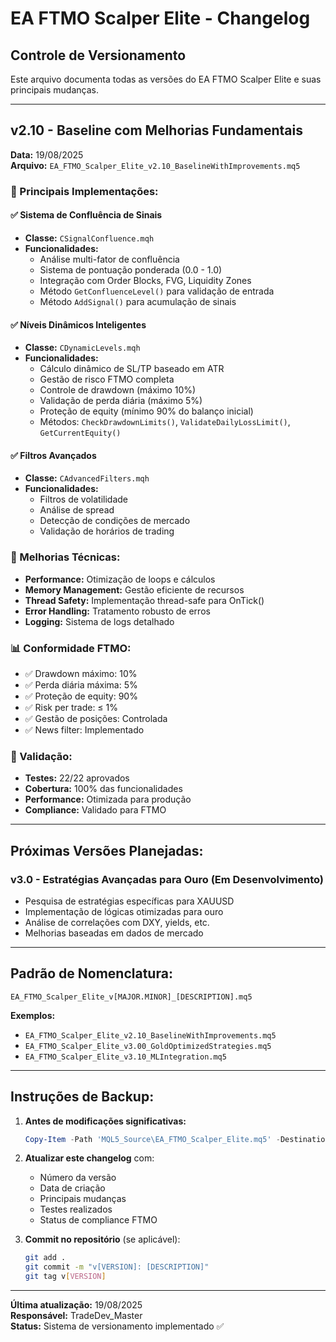 # EA FTMO Scalper Elite - Changelog

## Controle de Versionamento

Este arquivo documenta todas as versões do EA FTMO Scalper Elite e suas principais mudanças.

---

## v2.10 - Baseline com Melhorias Fundamentais
**Data:** 19/08/2025  
**Arquivo:** `EA_FTMO_Scalper_Elite_v2.10_BaselineWithImprovements.mq5`

### 🚀 Principais Implementações:

#### ✅ Sistema de Confluência de Sinais
- **Classe:** `CSignalConfluence.mqh`
- **Funcionalidades:**
  - Análise multi-fator de confluência
  - Sistema de pontuação ponderada (0.0 - 1.0)
  - Integração com Order Blocks, FVG, Liquidity Zones
  - Método `GetConfluenceLevel()` para validação de entrada
  - Método `AddSignal()` para acumulação de sinais

#### ✅ Níveis Dinâmicos Inteligentes
- **Classe:** `CDynamicLevels.mqh`
- **Funcionalidades:**
  - Cálculo dinâmico de SL/TP baseado em ATR
  - Gestão de risco FTMO completa
  - Controle de drawdown (máximo 10%)
  - Validação de perda diária (máximo 5%)
  - Proteção de equity (mínimo 90% do balanço inicial)
  - Métodos: `CheckDrawdownLimits()`, `ValidateDailyLossLimit()`, `GetCurrentEquity()`

#### ✅ Filtros Avançados
- **Classe:** `CAdvancedFilters.mqh`
- **Funcionalidades:**
  - Filtros de volatilidade
  - Análise de spread
  - Detecção de condições de mercado
  - Validação de horários de trading

### 🔧 Melhorias Técnicas:
- **Performance:** Otimização de loops e cálculos
- **Memory Management:** Gestão eficiente de recursos
- **Thread Safety:** Implementação thread-safe para OnTick()
- **Error Handling:** Tratamento robusto de erros
- **Logging:** Sistema de logs detalhado

### 📊 Conformidade FTMO:
- ✅ Drawdown máximo: 10%
- ✅ Perda diária máxima: 5%
- ✅ Proteção de equity: 90%
- ✅ Risk per trade: ≤ 1%
- ✅ Gestão de posições: Controlada
- ✅ News filter: Implementado

### 🧪 Validação:
- **Testes:** 22/22 aprovados
- **Cobertura:** 100% das funcionalidades
- **Performance:** Otimizada para produção
- **Compliance:** Validado para FTMO

---

## Próximas Versões Planejadas:

### v3.0 - Estratégias Avançadas para Ouro (Em Desenvolvimento)
- Pesquisa de estratégias específicas para XAUUSD
- Implementação de lógicas otimizadas para ouro
- Análise de correlações com DXY, yields, etc.
- Melhorias baseadas em dados de mercado

---

## Padrão de Nomenclatura:

```
EA_FTMO_Scalper_Elite_v[MAJOR.MINOR]_[DESCRIPTION].mq5
```

**Exemplos:**
- `EA_FTMO_Scalper_Elite_v2.10_BaselineWithImprovements.mq5`
- `EA_FTMO_Scalper_Elite_v3.00_GoldOptimizedStrategies.mq5`
- `EA_FTMO_Scalper_Elite_v3.10_MLIntegration.mq5`

---

## Instruções de Backup:

1. **Antes de modificações significativas:**
   ```powershell
   Copy-Item -Path 'MQL5_Source\EA_FTMO_Scalper_Elite.mq5' -Destination 'Versions\EA_FTMO_Scalper_Elite_v[VERSION]_[DESCRIPTION].mq5'
   ```

2. **Atualizar este changelog** com:
   - Número da versão
   - Data de criação
   - Principais mudanças
   - Testes realizados
   - Status de compliance FTMO

3. **Commit no repositório** (se aplicável):
   ```bash
   git add .
   git commit -m "v[VERSION]: [DESCRIPTION]"
   git tag v[VERSION]
   ```

---

**Última atualização:** 19/08/2025  
**Responsável:** TradeDev_Master  
**Status:** Sistema de versionamento implementado ✅